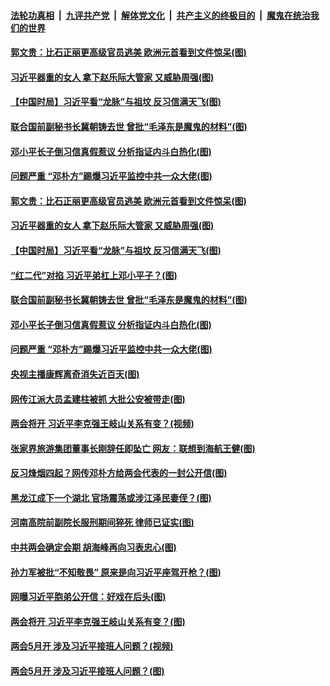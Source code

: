 

####  [法轮功真相](../../../../basic/blob/master/README.md?t=05042001) &nbsp;|&nbsp; [九评共产党](../../../../9ping.md/blob/master/README.md?t=05042001) &nbsp;|&nbsp; [解体党文化](../../../../jtdwh.md/blob/master/README.md?t=05042001)  &nbsp;|&nbsp; [共产主义的终极目的](../../../../gczydzjmd.md/blob/master/README.md?t=05042001) &nbsp;|&nbsp; [魔鬼在统治我们的世界](../../../../mgztzwmdsj.md/blob/master/README.md?t=05042001) 

#### [郭文贵：比石正丽更高级官员逃美 欧洲元首看到文件惊呆(图)](../pages/p2/932066.md?t=05042001) 

#### [习近平器重的女人 拿下赵乐际大管家 又威胁周强(图)](../pages/p2/932061.md?t=05042001) 

#### [【中国时局】习近平看“龙脉”与祖坟 反习信满天飞(图)](../pages/p2/932014.md?t=05042001) 

#### [联合国前副秘书长冀朝铸去世 曾批“毛泽东是魔鬼的材料”(图)](../pages/p2/932020.md?t=05042001) 

#### [邓小平长子倒习信真假惹议 分析指证内斗白热化(图)](../pages/p2/931977.md?t=05042001) 

#### [问题严重 “邓朴方”踢爆习近平监控中共一众大佬(图)](../pages/p2/931954.md?t=05042001) 

#### [郭文贵：比石正丽更高级官员逃美 欧洲元首看到文件惊呆(图)](../pages/p2/932066.md?t=05042001) 

#### [习近平器重的女人 拿下赵乐际大管家 又威胁周强(图)](../pages/p2/932061.md?t=05042001) 

#### [【中国时局】习近平看“龙脉”与祖坟 反习信满天飞(图)](../pages/p2/932014.md?t=05042001) 

#### [“红二代”对掐 习近平弟杠上邓小平子？(图)](../pages/p2/932004.md?t=05042001) 

#### [联合国前副秘书长冀朝铸去世 曾批“毛泽东是魔鬼的材料”(图)](../pages/p2/932020.md?t=05042001) 

#### [邓小平长子倒习信真假惹议 分析指证内斗白热化(图)](../pages/p2/931977.md?t=05042001) 

#### [问题严重 “邓朴方”踢爆习近平监控中共一众大佬(图)](../pages/p2/931954.md?t=05042001) 

#### [央视主播康辉离奇消失近百天(图)](../pages/p2/931912.md?t=05042001) 

#### [网传江派大员孟建柱被抓 大批公安被带走(图)](../pages/p2/931924.md?t=05042001) 

#### [两会将开 习近平李克强王岐山关系有变？(视频)](../pages/p2/931874.md?t=05042001) 

#### [张家界旅游集团董事长刚辞任即坠亡 网友：联想到海航王健(图)](../pages/p2/931886.md?t=05042001) 

#### [反习烽烟四起？网传邓朴方给两会代表的一封公开信(图)](../pages/p2/931857.md?t=05042001) 

#### [黑龙江成下一个湖北 官场震荡或涉江泽民妻侄？(图)](../pages/p2/931864.md?t=05042001) 

#### [河南高院前副院长服刑期间猝死 律师已证实(图)](../pages/p2/931790.md?t=05042001) 

#### [中共两会确定会期 胡海峰再向习表忠心(图)](../pages/p2/931769.md?t=05042001) 

#### [孙力军被批“不知敬畏” 原来是向习近平座驾开枪？(图)](../pages/p2/931678.md?t=05042001) 

#### [网曝习近平胞弟公开信：好戏在后头(图)](../pages/p2/931741.md?t=05042001) 

#### [两会将开 习近平李克强王岐山关系有变？(图)](../pages/p2/931685.md?t=05042001) 

#### [两会5月开 涉及习近平接班人问题？(视频)](../pages/p2/931605.md?t=05042001) 

#### [两会5月开 涉及习近平接班人问题？(图)](../pages/p2/931632.md?t=05042001) 

